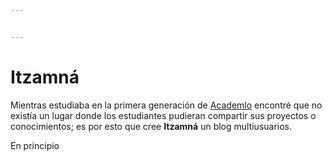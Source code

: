 ```yaml
---


---
```


<h1 id="itzamná">Itzamná</h1>
<p>Mientras estudiaba en la primera generación de <a href="https://academlo.com/">Academlo</a> encontré que no existía un lugar donde los estudiantes pudieran compartir sus proyectos o conocimientos; es por esto que cree <strong>Itzamná</strong> un  blog multiusuarios.</p>
<p>En principio</p>

